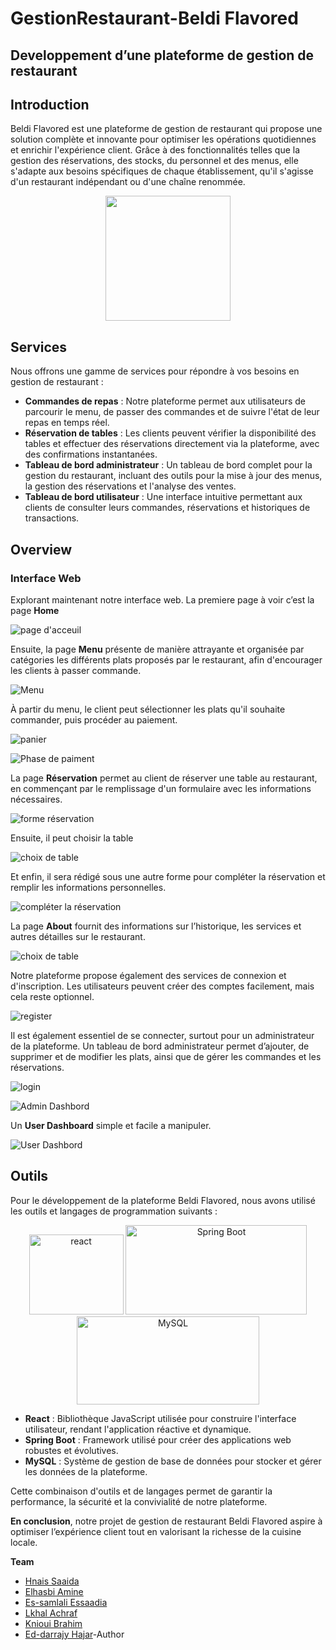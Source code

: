 # GestionRestaurant-Beldi Flavored
## Developpement d’une plateforme de gestion de restaurant
## Introduction
Beldi Flavored est une plateforme de gestion de restaurant qui propose une solution complète et innovante pour optimiser les opérations quotidiennes et enrichir l'expérience client. Grâce à des fonctionnalités telles que la gestion des réservations, des stocks, du personnel et des menus, elle s'adapte aux besoins spécifiques de chaque établissement, qu'il s'agisse d'un restaurant indépendant ou d'une chaîne renommée.
<p align="center">
  <img width="200" height="200" src="images/logo.png">
</p>

## Services
Nous offrons une gamme de services pour répondre à vos besoins en gestion de restaurant :
- **Commandes de repas** : Notre plateforme permet aux utilisateurs de parcourir le menu, de passer des commandes et de suivre l'état de leur repas en temps réel.
- **Réservation de tables** : Les clients peuvent vérifier la disponibilité des tables et effectuer des réservations directement via la plateforme, avec des confirmations instantanées.
- **Tableau de bord administrateur** : Un tableau de bord complet pour la gestion du restaurant, incluant des outils pour la mise à jour des menus, la gestion des réservations et l'analyse des ventes.
- **Tableau de bord utilisateur** : Une interface intuitive permettant aux clients de consulter leurs commandes, réservations et historiques de transactions.
## Overview
### Interface Web 
Explorant maintenant notre interface web. La premiere page à voir c’est la page **Home**

![page d'acceuil](images/menu.png)

Ensuite, la page **Menu** présente de manière attrayante et organisée par catégories les différents plats proposés par le restaurant, afin d'encourager les clients à passer commande.

![Menu](images/1.png)

À partir du menu, le client peut sélectionner les plats qu'il souhaite commander, puis procéder au paiement.

![panier](images/2.png)

![Phase de paiment](images/3.png)

La page **Réservation** permet au client de réserver une table au restaurant, en commençant par le remplissage d'un formulaire avec les informations nécessaires.

![forme réservation](images/table.png)

Ensuite, il peut choisir la table

![choix de table](images/4.png)

Et enfin, il sera rédigé sous une autre forme pour compléter la réservation et remplir les informations personnelles.

![compléter la réservation](images/5.png)

La page **About** fournit des informations sur l’historique, les services et autres détailles sur le restaurant.

![choix de table](images/home.png)

Notre plateforme propose également des services de connexion et d'inscription. Les utilisateurs peuvent créer des comptes facilement, mais cela reste optionnel.

![register](images/register.png)

Il est également essentiel de se connecter, surtout pour un administrateur de la plateforme. Un tableau de bord administrateur permet d’ajouter, de supprimer et de modifier les plats, ainsi que de gérer les commandes et les réservations.

![login](images/login.png)

![Admin Dashbord](images/6.png)

Un **User Dashboard** simple et facile a manipuler.

![User Dashbord](images/7.png)



## Outils

Pour le développement de la plateforme Beldi Flavored, nous avons utilisé les outils et langages de programmation suivants :

<p align="center">
  <img width="151" height="128" src="images/react.png" alt="react" >
  <img width="290" height="143" src="images/springboot.png" alt="Spring Boot" >
  <img width="292" height="141" src="images/mysql.png" alt="MySQL">
</p>

- **React** : Bibliothèque JavaScript utilisée pour construire l'interface utilisateur, rendant l'application réactive et dynamique.
- **Spring Boot** : Framework utilisé pour créer des applications web robustes et évolutives.
- **MySQL** : Système de gestion de base de données pour stocker et gérer les données de la plateforme.


Cette combinaison d'outils et de langages permet de garantir la performance, la sécurité et la convivialité de notre plateforme.

**En conclusion**, notre projet de gestion de restaurant Beldi Flavored aspire à optimiser l’expérience client tout en valorisant la richesse de la cuisine locale.

**Team** 
- [Hnais Saaida](https://github.com/saaida1)
- [Elhasbi Amine](https://github.com/emine9999)
- [Es-samlali Essaadia](https://github.com/S3legend)
- [Lkhal Achraf](https://github.com/3lacker)
- [Knioui Brahim](https://github.com/rekkles0)
- [Ed-darrajy Hajar](https://github.com/haizy1)-Author
